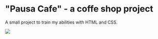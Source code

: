 # "Pausa Cafe" - a coffe shop project

A small project to train my abilities with HTML and CSS. 

![](https://github.com/githayla/coffee_shop/blob/main/GIF_CoffeShop.gif)
